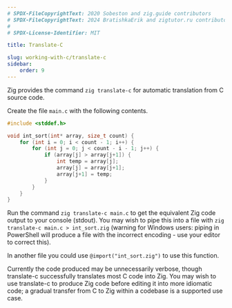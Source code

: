 ```yaml
---
# SPDX-FileCopyrightText: 2020 Sobeston and zig.guide contributors
# SPDX-FileCopyrightText: 2024 BratishkaErik and zigtutor.ru contributors
#
# SPDX-License-Identifier: MIT

title: Translate-C

slug: working-with-c/translate-c
sidebar:
    order: 9
---
```


Zig provides the command `zig translate-c` for automatic translation from C
source code.

Create the file `main.c` with the following contents.

```c
#include <stddef.h>

void int_sort(int* array, size_t count) {
    for (int i = 0; i < count - 1; i++) {
        for (int j = 0; j < count - i - 1; j++) {
            if (array[j] > array[j+1]) {
                int temp = array[j];
                array[j] = array[j+1];
                array[j+1] = temp;
            }
        }
    }
}
```

Run the command `zig translate-c main.c` to get the equivalent Zig code output
to your console (stdout). You may wish to pipe this into a file with
`zig translate-c main.c > int_sort.zig` (warning for Windows users: piping in
PowerShell will produce a file with the incorrect encoding - use your editor to
correct this).

In another file you could use `@import("int_sort.zig")` to use this function.

Currently the code produced may be unnecessarily verbose, though translate-c
successfully translates most C code into Zig. You may wish to use translate-c to
produce Zig code before editing it into more idiomatic code; a gradual transfer
from C to Zig within a codebase is a supported use case.
